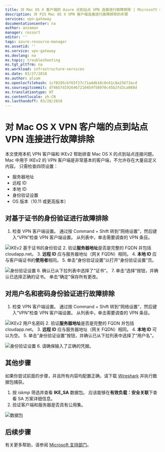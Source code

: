 ```yaml
---
title: 对 Mac OS X 客户端的 Azure 点到站点 VPN 连接进行故障排除 | Microsoft Docs
description: 对 P2S Mac OS X VPN 客户端连接进行故障排除的步骤
services: vpn-gateway
documentationcenter: na
author: anzaman
manager: rossort
editor: ''
tags: azure-resource-manager
ms.assetid: ''
ms.service: vpn-gateway
ms.devlang: na
ms.topic: troubleshooting
ms.tgt_pltfrm: na
ms.workload: infrastructure-services
ms.date: 03/27/2018
ms.author: alzam
ms.openlocfilehash: 1cf8195cbf65f27c71a4db18c0c61c8a25673acd
ms.sourcegitcommit: d74657d1926467210454f58970c45b2fd3ca088d
ms.translationtype: HT
ms.contentlocale: zh-CN
ms.lasthandoff: 03/28/2018
---
```

# <a name="troubleshoot-point-to-site-vpn-connections-from-mac-os-x-vpn-clients"></a>对 Mac OS X VPN 客户端的点到站点 VPN 连接进行故障排除

本文使用本机 VPN 客户端和 IKEv2 帮助排查 Mac OS X 的点到站点连接问题。 Mac 中用于 IKEv2 的 VPN 客户端是非常基本的客户端，不允许存在大量自定义内容。 只需检查四项设置：

* 服务器地址
* 远程 ID
* 本地 ID
* 身份验证设置
* OS 版本（10.11 或更高版本）


## <a name="VPNClient"></a> 对基于证书的身份验证进行故障排除
1. 检查 VPN 客户端设置。 通过按 Command + Shift 转到“网络设置”，然后键入“VPN”检查 VPN 客户端设置。 从列表中，单击需要调查的 VPN 条目。

  ![IKEv2 基于证书的身份验证](./media/vpn-gateway-troubleshoot-point-to-site-osx-ikev2/ikev2cert1.jpg)
2. 验证**服务器地址**是否是完整的 FQDN 并包括 cloudapp.net。
3. **远程 ID** 应与服务器地址（网关 FQDN）相同。
4. **本地 ID** 应与客户端证书的**使用者**相同。
5. 单击“身份验证设置”以打开“身份验证设置”页。

  ![身份验证设置](./media/vpn-gateway-troubleshoot-point-to-site-osx-ikev2/ikev2auth2.jpg)
6. 确认已从下拉列表中选择了“证书”。
7. 单击“选择”按钮，并确认已选择正确的证书。 单击“确定”保存所有更改。

## <a name="ikev2"></a>对用户名和密码身份验证进行故障排除

1. 检查 VPN 客户端设置。 通过按 Command + Shift 转到“网络设置”，然后键入“VPN”检查 VPN 客户端设置。 从列表中，单击需要调查的 VPN 条目。

  ![IKEv2 用户名密码](./media/vpn-gateway-troubleshoot-point-to-site-osx-ikev2/ikev2user3.jpg)
2. 验证**服务器地址**是否是完整的 FQDN 并包括 cloudapp.net。
3. **远程 ID** 应与服务器地址（网关 FQDN）相同。
4. **本地 ID** 可以为空。
5. 单击“身份验证设置”按钮，并确认已从下拉列表中选择了“用户名”。

  ![身份验证设置](./media/vpn-gateway-troubleshoot-point-to-site-osx-ikev2/ikev2auth4.jpg)
6. 请确保输入了正确的凭据。

## <a name="additional"></a>其他步骤

如果你尝试前面的步骤，并且所有内容均配置正确，请下载 [Wireshark](https://www.wireshark.org/#download) 并执行数据包捕获。

1. 按 *iskmp* 筛选并查看 **IKE_SA** 数据包。 应该能够在**有效负载：安全关联**下查看 SA 方案详细信息。 
2. 验证客户端和服务器是否具有公用集。

  ![数据包](./media/vpn-gateway-troubleshoot-point-to-site-osx-ikev2/packet5.jpg)

## <a name="next-steps"></a>后续步骤
有关更多帮助，请参阅 [Microsoft 支持部门](https://portal.azure.com/?#blade/Microsoft_Azure_Support/HelpAndSupportBlade)。

